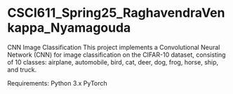 # CSCI611_Spring25_RaghavendraVenkappa_Nyamagouda
CNN Image Classification
This project implements a Convolutional Neural Network (CNN) for image classification on the CIFAR-10 dataset, 
consisting of 10 classes: airplane, automobile, bird, cat, deer, dog, frog, horse, ship, and truck.

Requirements:
Python 3.x
PyTorch

